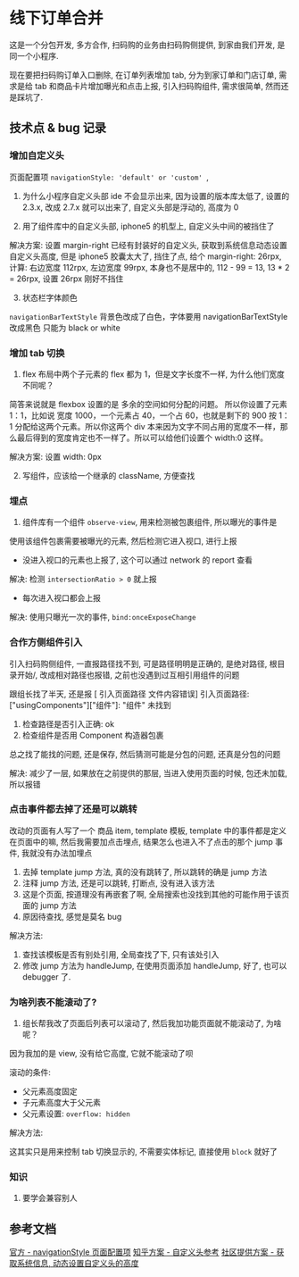 # 线下订单合并

这是一个分包开发, 多方合作, 扫码购的业务由扫码购侧提供, 到家由我们开发, 是同一个小程序.

现在要把扫码购订单入口删除, 在订单列表增加 tab, 分为到家订单和门店订单, 需求是给 tab 和商品卡片增加曝光和点击上报, 引入扫码购组件, 需求很简单, 然而还是踩坑了.

## 技术点 & bug 记录

### 增加自定义头

页面配置项 `navigationStyle: 'default' or 'custom' `,

1. 为什么小程序自定义头部 ide 不会显示出来, 因为设置的版本库太低了, 设置的 2.3.x, 改成 2.7.x 就可以出来了, 自定义头部是浮动的, 高度为 0

2. 用了组件库中的自定义头部, iphone5 的机型上, 自定义头中间的被挡住了

解决方案: 设置 margin-right
已经有封装好的自定义头, 获取到系统信息动态设置自定义头高度, 但是 iphone5 胶囊太大了, 挡住了点, 给个 margin-right: 26rpx, 计算: 右边宽度 112rpx, 左边宽度 99rpx, 本身也不是居中的, 112 - 99 = 13, 13 \* 2 = 26rpx, 设置 26rpx 刚好不挡住

3. 状态栏字体颜色

`navigationBarTextStyle` 背景色改成了白色，字体要用 navigationBarTextStyle 改成黑色 只能为 black or white

### 增加 tab 切换

1. flex 布局中两个子元素的 flex 都为 1，但是文字长度不一样, 为什么他们宽度不同呢？

简答来说就是 flexbox 设置的是 多余的空间如何分配的问题。 所以你设置了元素 1：1，比如说 宽度 1000，一个元素占 40，一个占 60，也就是剩下的 900 按 1：1 分配给这两个元素。所以你这两个 div 本来因为文字不同占用的宽度不一样，那么最后得到的宽度肯定也不一样了。所以可以给他们设置个 width:0 这样。

解决方案: 设置 width: 0px

2. 写组件，应该给一个继承的 className, 方便查找

### 埋点

1. 组件库有一个组件 `observe-view`, 用来检测被包裹组件, 所以曝光的事件是

使用该组件包裹需要被曝光的元素, 然后检测它进入视口, 进行上报

- 没进入视口的元素也上报了, 这个可以通过 network 的 report 查看

解决: 检测 `intersectionRatio > 0` 就上报

- 每次进入视口都会上报

解决: 使用只曝光一次的事件, `bind:onceExposeChange`

### 合作方侧组件引入

引入扫码购侧组件, 一直报路径找不到, 可是路径明明是正确的, 是绝对路径, 根目录开始/, 改成相对路径也报错, 之前也没遇到过互相引用组件的问题

跟组长找了半天, 还是报 [ 引入页面路径 文件内容错误] 引入页面路径: ["usingComponents"]["组件"]: "组件" 未找到

1. 检查路径是否引入正确: ok
2. 检查组件是否用 Component 构造器包裹

总之找了能找的问题, 还是保存, 然后猜测可能是分包的问题, 还真是分包的问题

解决: 减少了一层, 如果放在之前提供的那层, 当进入使用页面的时候, 包还未加载, 所以报错

### 点击事件都去掉了还是可以跳转

改动的页面有人写了一个 商品 item, template 模板, template 中的事件都是定义在页面中的嘛, 然后我需要加点击埋点, 结果怎么也进入不了点击的那个 jump 事件, 我就没有办法加埋点

1. 去掉 template jump 方法, 真的没有跳转了, 所以跳转的确是 jump 方法
2. 注释 jump 方法, 还是可以跳转, 打断点, 没有进入该方法
3. 这是个页面, 按道理没有再嵌套了啊, 全局搜索也没找到其他的可能作用于该页面的 jump 方法
4. 原因待查找, 感觉是莫名 bug

解决方法:

1. 查找该模板是否有别处引用, 全局查找了下, 只有该处引入
2. 修改 jump 方法为 handleJump, 在使用页面添加 handleJump, 好了, 也可以 debugger 了.

### 为啥列表不能滚动了?

1. 组长帮我改了页面后列表可以滚动了, 然后我加功能页面就不能滚动了, 为啥呢？

因为我加的是 view, 没有给它高度, 它就不能滚动了呗

滚动的条件:

- 父元素高度固定
- 子元素高度大于父元素
- 父元素设置: `overflow: hidden`

解决方法:

这其实只是用来控制 tab 切换显示的, 不需要实体标记, 直接使用 `block` 就好了

### 知识

1. 要学会兼容别人

## 参考文档

[官方 - navigationStyle 页面配置项](https://developers.weixin.qq.com/miniprogram/dev/reference/configuration/page.html#%E9%85%8D%E7%BD%AE%E9%A1%B9)
[知乎方案 - 自定义头参考](https://zhuanlan.zhihu.com/p/117244248)
[社区提供方案 - 获取系统信息, 动态设置自定义头的高度](https://developers.weixin.qq.com/community/develop/doc/0006c012dc8028f04b070dd0551004?highLine=custom%2520iPhonex)

